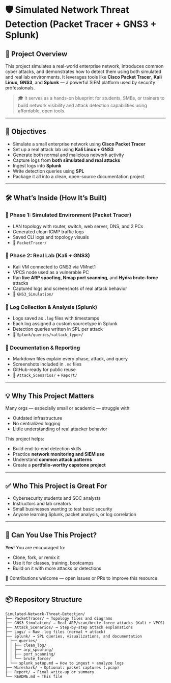 # 🛡️ Simulated Network Threat Detection (Packet Tracer + GNS3 + Splunk)

## 📌 Project Overview

This project simulates a real-world enterprise network, introduces common cyber attacks, and demonstrates how to detect them using both simulated and real lab environments. It leverages tools like **Cisco Packet Tracer**, **Kali Linux**, **GNS3**, and **Splunk** — a powerful SIEM platform used by security professionals.

> 🎓 It serves as a hands-on blueprint for students, SMBs, or trainers to build network visibility and attack detection capabilities using affordable, open tools.

---

## 🎯 Objectives

- Simulate a small enterprise network using **Cisco Packet Tracer**
- Set up a real attack lab using **Kali Linux + GNS3**
- Generate both normal and malicious network activity
- Capture logs from **both simulated and real attacks**
- Ingest logs into **Splunk**
- Write detection queries using **SPL**
- Package it all into a clean, open-source documentation project

---

## 🛠️ What’s Inside (How It’s Built)

### 🔹 Phase 1: Simulated Environment (Packet Tracer)
- LAN topology with router, switch, web server, DNS, and 2 PCs
- Generated clean ICMP traffic logs
- Saved CLI logs and topology visuals
- 📂 `PacketTracer/`

### 🔹 Phase 2: Real Lab (Kali + GNS3)
- Kali VM connected to GNS3 via VMnet1
- VPCS node used as a vulnerable PC
- Ran **live ARP spoofing**, **Nmap port scanning**, and **Hydra brute-force** attacks
- Captured logs and screenshots of real attack behavior
- 📂 `GNS3_Simulation/`

### 🔹 Log Collection & Analysis (Splunk)
- Logs saved as `.log` files with timestamps
- Each log assigned a custom sourcetype in Splunk
- Detection queries written in SPL per attack
- 📂 `Splunk/queries/<attack_type>/`

### 🔹 Documentation & Reporting
- Markdown files explain every phase, attack, and query
- Screenshots included in `.md` files
- GitHub-ready for public reuse
- 📂 `Attack_Scenarios/` + `Report/`

---

## 💡 Why This Project Matters

Many orgs — especially small or academic — struggle with:
- Outdated infrastructure
- No centralized logging
- Little understanding of real attacker behavior

This project helps:
- Build end-to-end detection skills
- Practice **network monitoring and SIEM use**
- Understand **common attack patterns**
- Create a **portfolio-worthy capstone project**

---

## ✅ Who This Project is Great For

- Cybersecurity students and SOC analysts
- Instructors and lab creators
- Small businesses wanting to test basic security
- Anyone learning Splunk, packet analysis, or log correlation

---

## 🚀 Can You Use This Project?

**Yes!** You are encouraged to:
- Clone, fork, or remix it
- Use it for classes, training, bootcamps
- Build on it with more attacks or detections

📄 Contributions welcome — open issues or PRs to improve this resource.

---

## 📦 Repository Structure

```
Simulated-Network-Threat-Detection/
├── PacketTracer/ → Topology files and diagrams
├── GNS3_Simulation/ → Real ARP/scan/brute-force attacks (Kali + VPCS)
├── Attack_Scenarios/ → Step-by-step attack explanations
├── Logs/ → Raw .log files (normal + attack)
├── Splunk/ → SPL queries, visualizations, and documentation
│ ├── queries/
│ │ ├── clean_log/
│ │ ├── arp_spoofing/
│ │ ├── port_scanning/
│ │ └── brute_force/
│ └── splunk_setup.md → How to ingest + analyze logs
├── Wireshark/ → Optional: packet captures (.pcap)
├── Report/ → Final write-up or summary
└── README.md → This file
```

